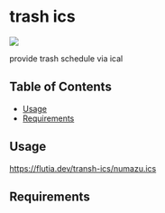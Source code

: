 # trash ics

[![](https://img.shields.io/badge/License-MIT-blue.svg?style=flat-square)](LICENSE)

provide trash schedule via ical

## Table of Contents

- [Usage](#usage)
- [Requirements](#requirements)

## Usage

https://flutia.dev/transh-ics/numazu.ics

## Requirements
